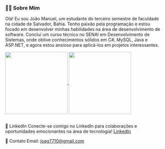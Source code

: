 ### 👨‍💻 Sobre Mim
Olá! Eu sou João Manuel, um estudante do terceiro semestre de faculdade na cidade de Salvador, Bahia. Tenho paixão pela programação e estou focado em desenvolver minhas habilidades na área de desenvolvimento de software. Concluí um curso técnico no SENAI em Desenvolvimento de Sistemas, onde obtive conhecimentos sólidos em C#, MySQL, Java e ASP.NET, e agora estou ansioso para aplicá-los em projetos interessantes.

<a href="https://github.com/JoaoSilvaDeveloper/github-readme-stats">
  <img height=200 align="center" src="https://github-readme-stats.vercel.app/api?username=JoaoSilvaDeveloper" />
</a>
<a href="https://github.com/JoaoSilvaDeveloper/convoychat">
  <img height=200 align="center" src="https://github-readme-stats.vercel.app/api/top-langs?username=JoaoSilvaDeveloper&layout=compact&langs_count=8&card_width=320" />
</a>

##

🔗 LinkedIn
Conecte-se comigo no LinkedIn para colaborações e oportunidades emocionantes na área de tecnologia!
[LinkedIn](https://www.linkedin.com/in/joão-manuel-silva-cunha-459b162b7/)

📧 Contato
Email: joag7710@gmail.com

